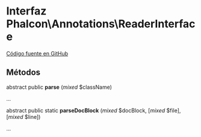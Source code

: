 # Interfaz **Phalcon\\Annotations\\ReaderInterface**

<a href="https://github.com/phalcon/cphalcon/blob/master/phalcon/annotations/readerinterface.zep" class="btn btn-default btn-sm">Código fuente en GitHub</a>

## Métodos

abstract public **parse** (*mixed* $className)

...

abstract public static **parseDocBlock** (*mixed* $docBlock, [*mixed* $file], [*mixed* $line])

...